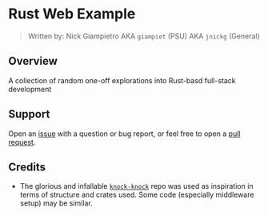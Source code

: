 # Rust Web Example

> Written by: Nick Giampietro
> AKA `giampiet` (PSU)
> AKA `jnickg` (General)

## Overview

A collection of random one-off explorations into Rust-basd full-stack development

## Support

Open an [issue](https://github.com/jnickg/rust-explorations/issues) with a question or bug report, or feel free to open a [pull request](https://github.com/jnickg/rust-explorations/pulls).

## Credits

* The glorious and infallable [`knock-knock`](https://github.com/pdx-cs-rust-web/knock-knock) repo was used as inspiration in terms of structure and crates used. Some code (especially middleware setup) may be similar.
